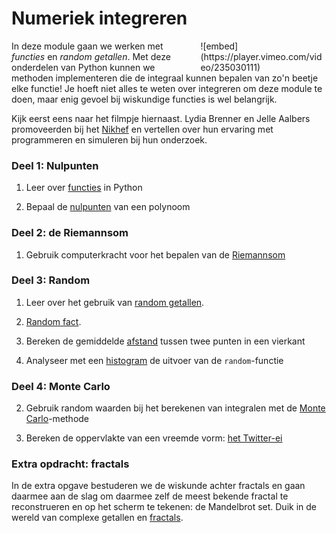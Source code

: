 # Numeriek integreren

<div style="width: 40%; float:right; margin-left: 2em;">
![embed](https://player.vimeo.com/video/235030111)
</div>

In deze module gaan we werken met *functies* en *random getallen*. Met deze onderdelen van Python kunnen we methoden implementeren die de integraal kunnen bepalen van zo'n beetje elke functie! Je hoeft niet alles te weten over integreren om deze module te doen, maar enig gevoel bij wiskundige functies is wel belangrijk.

Kijk eerst eens naar het filmpje hiernaast. Lydia Brenner en Jelle Aalbers promoveerden bij het [Nikhef](http://www.nikhef.nl/) en vertellen over hun ervaring met programmeren en simuleren bij hun onderzoek.

### Deel 1: Nulpunten

1. Leer over [functies](/python/functies) in Python

3. Bepaal de [nulpunten](/integreren/nulpunten) van een polynoom

### Deel 2: de Riemannsom

1. Gebruik computerkracht voor het bepalen van de [Riemannsom](/integreren/riemann)

### Deel 3: Random

1. Leer over het gebruik van  [random getallen](/technieken/random).

2. [Random fact](/integreren/randomwiskunde).

3. Bereken de gemiddelde [afstand](/integreren/afstand) tussen twee punten in een vierkant

3. Analyseer met een [histogram](/integreren/histogram) de uitvoer van de `random`-functie

### Deel 4: Monte Carlo

2. Gebruik random waarden bij het berekenen van integralen met de  [Monte Carlo](/integreren/monte-carlo)-methode

3. Bereken de oppervlakte van een vreemde vorm: [het Twitter-ei](/integreren/ei)

### Extra opdracht: fractals

In de extra opgave bestuderen we de wiskunde achter fractals en gaan daarmee aan de slag om daarmee zelf de meest bekende fractal te reconstrueren en op het scherm te tekenen: de Mandelbrot set. Duik in de wereld van complexe getallen en [fractals](/integreren/extra).
